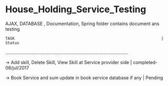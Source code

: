 # House_Holding_Service_Testing

AJAX, DATABASE , Documentation, Spring folder contains document ans testing


	TASK																|	Status
...............................................................................................

-> Add skill, Delete Skill, View Skill at Service provider side 		| 	completed-08/jul/2017

-> Book Service and sum update in book service database if any 			|	Pending 